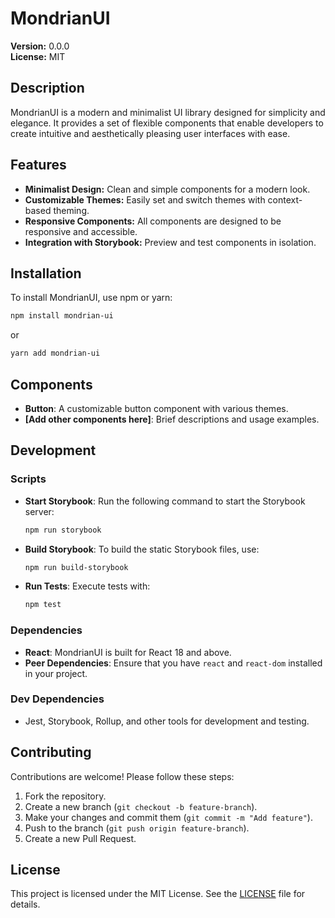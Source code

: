 # MondrianUI

**Version:** 0.0.0  
**License:** MIT

## Description

MondrianUI is a modern and minimalist UI library designed for simplicity and elegance. It provides a set of flexible components that enable developers to create intuitive and aesthetically pleasing user interfaces with ease.

## Features

- **Minimalist Design:** Clean and simple components for a modern look.
- **Customizable Themes:** Easily set and switch themes with context-based theming.
- **Responsive Components:** All components are designed to be responsive and accessible.
- **Integration with Storybook:** Preview and test components in isolation.

## Installation

To install MondrianUI, use npm or yarn:

```bash
npm install mondrian-ui
```

or

```bash
yarn add mondrian-ui
```

## Components

- **Button**: A customizable button component with various themes.
- **[Add other components here]**: Brief descriptions and usage examples.

## Development

### Scripts

- **Start Storybook**: Run the following command to start the Storybook server:

  ```bash
  npm run storybook
  ```

- **Build Storybook**: To build the static Storybook files, use:

  ```bash
  npm run build-storybook
  ```

- **Run Tests**: Execute tests with:
  ```bash
  npm test
  ```

### Dependencies

- **React**: MondrianUI is built for React 18 and above.
- **Peer Dependencies**: Ensure that you have `react` and `react-dom` installed in your project.

### Dev Dependencies

- Jest, Storybook, Rollup, and other tools for development and testing.

## Contributing

Contributions are welcome! Please follow these steps:

1. Fork the repository.
2. Create a new branch (`git checkout -b feature-branch`).
3. Make your changes and commit them (`git commit -m "Add feature"`).
4. Push to the branch (`git push origin feature-branch`).
5. Create a new Pull Request.

## License

This project is licensed under the MIT License. See the [LICENSE](LICENSE) file for details.
